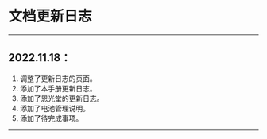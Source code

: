 # 文档更新日志
-------
2022.11.18：
-------
  1. 调整了更新日志的页面。
  2. 添加了本手册更新日志。
  3. 添加了恩光堂的更新日志。
  4. 添加了电池管理说明。
  5. 添加了待完成事项。

-------